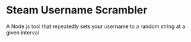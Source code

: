 # Steam Username Scrambler
A Node.js tool that repeatedly sets your username to a random string at a given interval
